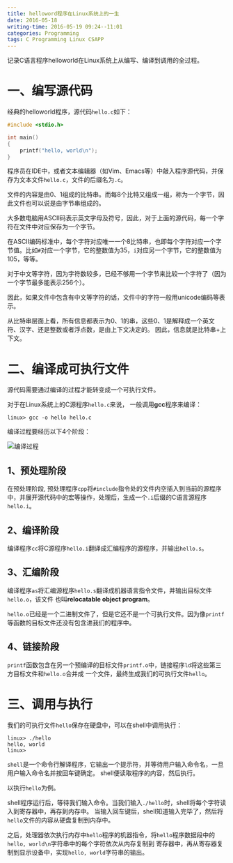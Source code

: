 ```yaml
---
title: helloword程序在Linux系统上的一生
date: 2016-05-18
writing-time: 2016-05-19 09:24--11:01
categories: Programming
tags: C Programming Linux CSAPP
---
```


记录C语言程序helloworld在Linux系统上从编写、编译到调用的全过程。

# 一、编写源代码

经典的helloworld程序，源代码`hello.c`如下：

```c
#include <stdio.h>

int main()
{
    printf("hello, world\n");
}
```

程序员在IDE中，或者文本编辑器（如Vim、Emacs等）中敲入程序源代码，并保存为文本文件`hello.c`，文件的后缀名为`.c`。

文件的内容是由0、1组成的比特串。而每8个比特又组成一组，称为一个字节，因此文件也可以说是由字节串组成的。

大多数电脑用ASCII码表示英文字母及符号，因此，对于上面的源代码，每一个字符在文件中对应保存为一个字节。

在ASCII编码标准中，每个字符对应唯一一个8比特串，也即每个字符对应一个字节值。比如`#`对应一个字节，它的整数值为35，`i`对应另一个字节，它的整数值为105，等等。

对于中文等字符，因为字符数较多，已经不够用一个字节来比较一个字符了（因为一个字节最多能表示256个）。

因此，如果文件中包含有中文等字符的话，文件中的字符一般用unicode编码等表示。

从比特串层面上看，所有信息都表示为0、1的串，这些0、1是解释成一个英文符、汉字、还是整数或者浮点数，是由上下文决定的。
因此，信息就是比特串+上下文。

# 二、编译成可执行文件

源代码需要通过编译的过程才能转变成一个可执行文件。

对于在Linux系统上的C源程序`hello.c`来说， 一般调用**gcc**程序来编译：

```
linux> gcc -o hello hello.c 
```

编译过程要经历以下4个阶段：

![编译过程]({{site.url}}/assets/images/c_compile_process.png)

## 1、预处理阶段

在预处理阶段, 预处理程序`cpp`将`#include`指令处的文件内空插入到当前的源程序中，并展开源代码中的宏等操作，处理后，生成一个`.i`后缀的C语言源程序`hello.i`。

## 2、编译阶段

编译程序`cc`将C源程序`hello.i`翻译成汇编程序的源程序，并输出`hello.s`。

## 3、汇编阶段

编译程序`as`将汇编源程序`hello.s`翻译成机器语言指令文件，并输出目标文件`hello.o`，该文件
也叫**relocatable object program**。

`hello.o`已经是一个二进制文件了，但是它还不是一个可执行文件。因为像`printf`等函数的目标文件还没有包含进我们的程序中。

## 4、链接阶段

`printf`函数包含在另一个预编译的目标文件`printf.o`中，链接程序`ld`将这些第三方目标文件和`hello.o`合并成
一个文件，最终生成我们的可执行文件`hello`。

# 三、调用与执行

我们的可执行文件`hello`保存在硬盘中，可以在shell中调用执行：

```
linux> ./hello
hello, world
linux>
```

`shell`是一个命令行解译程序，它输出一个提示符，并等待用户输入命令名，一旦用户输入命令名并按回车键确定。
shell便读取程序的内容，然后执行。

以执行`hello`为例。

shell程序运行后，等待我们输入命令。当我们输入`./hello`时，shell将每个字符读入到寄存器中，再存到内存中。
当输入回车键后，shell知道输入完毕了，然后将`hello`文件的内容从硬盘复制到内存中。

之后，处理器依次执行内存中`hello`程序的机器指令，将`hello`程序数据段中的`hello, world\n`字符串中的每个字符依次从内存复制到
寄存器中，再从寄存器复制到显示设备中，实现`hello, world`字符串的输出。
